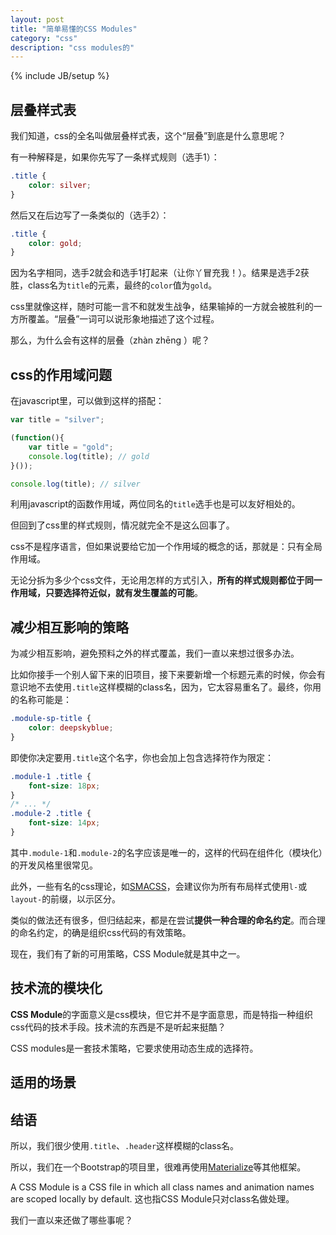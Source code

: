 ```yaml
---
layout: post
title: "简单易懂的CSS Modules"
category: "css"
description: "css modules的"
---
```

{% include JB/setup %}

## 层叠样式表 ##

我们知道，css的全名叫做层叠样式表，这个“层叠”到底是什么意思呢？

有一种解释是，如果你先写了一条样式规则（选手1）：

~~~css
.title {
    color: silver;
}
~~~

然后又在后边写了一条类似的（选手2）：

~~~css
.title {
    color: gold;
}
~~~

因为名字相同，选手2就会和选手1打起来（让你丫冒充我！）。结果是选手2获胜，class名为`title`的元素，最终的`color`值为`gold`。

css里就像这样，随时可能一言不和就发生战争，结果输掉的一方就会被胜利的一方所覆盖。“层叠”一词可以说形象地描述了这个过程。

那么，为什么会有这样的层叠（zhàn zhēng ）呢？

## css的作用域问题 ##

在javascript里，可以做到这样的搭配：

~~~javascript
var title = "silver";

(function(){
    var title = "gold";
    console.log(title); // gold
}());

console.log(title); // silver
~~~

利用javascript的函数作用域，两位同名的`title`选手也是可以友好相处的。

但回到了css里的样式规则，情况就完全不是这么回事了。

css不是程序语言，但如果说要给它加一个作用域的概念的话，那就是：只有全局作用域。

无论分拆为多少个css文件，无论用怎样的方式引入，**所有的样式规则都位于同一作用域，只要选择符近似，就有发生覆盖的可能**。

## 减少相互影响的策略 ##

为减少相互影响，避免预料之外的样式覆盖，我们一直以来想过很多办法。

比如你接手一个别人留下来的旧项目，接下来要新增一个标题元素的时候，你会有意识地不去使用`.title`这样模糊的class名，因为，它太容易重名了。最终，你用的名称可能是：

~~~css
.module-sp-title {
    color: deepskyblue;
}
~~~

即使你决定要用`.title`这个名字，你也会加上包含选择符作为限定：

~~~css
.module-1 .title { 
    font-size: 18px;
}
/* ... */
.module-2 .title {
    font-size: 14px;
}
~~~

其中`.module-1`和`.module-2`的名字应该是唯一的，这样的代码在组件化（模块化）的开发风格里很常见。

此外，一些有名的css理论，如[SMACSS][SMACSS]，会建议你为所有布局样式使用`l-`或`layout-`的前缀，以示区分。

类似的做法还有很多，但归结起来，都是在尝试**提供一种合理的命名约定**。而合理的命名约定，的确是组织css代码的有效策略。

现在，我们有了新的可用策略，CSS Module就是其中之一。

## 技术流的模块化 ##

**CSS Module**的字面意义是css模块，但它并不是字面意思，而是特指一种组织css代码的技术手段。技术流的东西是不是听起来挺酷？







CSS modules是一套技术策略，它要求使用动态生成的选择符。

## 适用的场景 ##



## 结语 ##

所以，我们很少使用`.title`、`.header`这样模糊的class名。

所以，我们在一个Bootstrap的项目里，很难再使用[Materialize][Materialize]等其他框架。

A CSS Module is a CSS file in which all class names and animation names are scoped locally by default. 这也指CSS Module只对class名做处理。

我们一直以来还做了哪些事呢？

[img_blending_modes_in_photoshop]: {{POSTS_IMG_PATH}}/201601/blending_modes_in_photoshop.png "web混合模式"

[Materialize]: http://materializecss.com/ "Materialize"
[SMACSS]: https://smacss.com/ "Home - Scalable and Modular Architecture for CSS"
